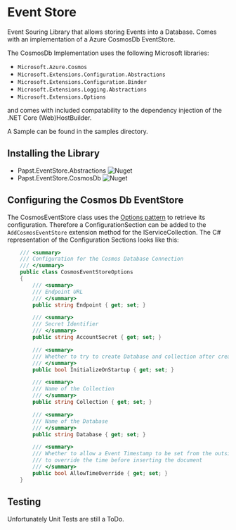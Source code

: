 # Event Store

Event Souring Library that allows storing Events into a Database.
Comes with an implementation of a Azure CosmosDb EventStore.

The CosmosDb Implementation uses the following Microsoft libraries:

- `Microsoft.Azure.Cosmos`
- `Microsoft.Extensions.Configuration.Abstractions`
- `Microsoft.Extensions.Configuration.Binder`
- `Microsoft.Extensions.Logging.Abstractions`
- `Microsoft.Extensions.Options`

and comes with included compatability to the dependency injection of the .NET Core (Web)HostBuilder.

A Sample can be found in the samples directory.

## Installing the Library

- Papst.EventStore.Abstractions ![Nuget](https://img.shields.io/nuget/v/Papst.EventStore.Abstractions?style=plastic)
- Papst.EventStore.CosmosDb ![Nuget](https://img.shields.io/nuget/v/Papst.EventStore.CosmosDb?style=plastic)


## Configuring the Cosmos Db EventStore

The CosmosEventStore class uses the [Options pattern](https://docs.microsoft.com/en-us/aspnet/core/fundamentals/configuration/options?view=aspnetcore-3.1) to retrieve its configuration.
Therefore a ConfigurationSection can be added to the `AddCosmosEventStore` extension method for the IServiceCollection.
The C# representation of the Configuration Sections looks like this:

```csharp
    /// <summary>
    /// Configuration for the Cosmos Database Connection
    /// </summary>
    public class CosmosEventStoreOptions
    {
        /// <summary>
        /// Endpoint URL
        /// </summary>
        public string Endpoint { get; set; }

        /// <summary>
        /// Secret Identifier
        /// </summary>
        public string AccountSecret { get; set; }

        /// <summary>
        /// Whether to try to create Database and collection after creation of the Client
        /// </summary>
        public bool InitializeOnStartup { get; set; }

        /// <summary>
        /// Name of the Collection
        /// </summary>
        public string Collection { get; set; }

        /// <summary>
        /// Name of the Database
        /// </summary>
        public string Database { get; set; }

        /// <summary>
        /// Whether to allow a Event Timestamp to be set from the outside or 
        /// to override the time before inserting the document
        /// </summary>
        public bool AllowTimeOverride { get; set; }
    }
```

## Testing

Unfortunately Unit Tests are still a ToDo.